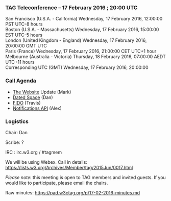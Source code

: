 ### TAG Teleconference – 17 February 2016 ; 20:00 UTC

San Francisco (U.S.A. - California)	Wednesday, 17 February 2016, 12:00:00	PST	UTC-8 hours  
Boston (U.S.A. - Massachusetts)	Wednesday, 17 February 2016, 15:00:00	EST	UTC-5 hours  
London (United Kingdom - England)	Wednesday, 17 February 2016, 20:00:00	GMT	UTC  
Paris (France)	Wednesday, 17 February 2016, 21:00:00	CET	UTC+1 hour  
Melbourne (Australia - Victoria)	Thursday, 18 February 2016, 07:00:00	AEDT	UTC+11 hours  
Corresponding UTC (GMT)	Wednesday, 17 February 2016, 20:00:00	 

### Call Agenda
* [The Website](https://lists.w3.org/Archives/Member/tag/2016Jan/0006.html) Update (Mark)
* [Dated Space](https://github.com/w3ctag/spec-reviews/issues/102) (Dan)
* [FIDO](https://github.com/w3ctag/spec-reviews/issues/97) (Travis)
* [Notifications API](https://github.com/w3ctag/spec-reviews/issues/94) (Alex)

### Logistics

Chair: Dan

Scribe: ?

IRC : irc.w3.org / #tagmem

We will be using Webex. Call in details: https://lists.w3.org/Archives/Member/tag/2015Jun/0017.html

*Please note*: this meeting is open to TAG members and invited guests. If you would like to participate, please email the chairs.

Raw minutes: https://pad.w3ctag.org/p/17-02-2016-minutes.md
